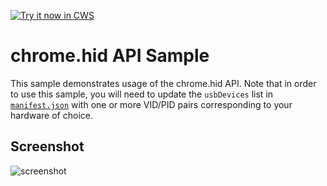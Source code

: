 <a target="_blank" href="https://chrome.google.com/webstore/detail/ohndmecdhlgohpibepbboddcoecomnpc">![Try it now in CWS](https://raw.github.com/GoogleChrome/chrome-app-samples/master/tryitnowbutton.png "Click here to install this sample from the Chrome Web Store")</a>


chrome.hid API Sample
=====================

This sample demonstrates usage of the chrome.hid API.
Note that in order to use this sample, you will need
to update the `usbDevices` list in [`manifest.json`](manifest.json)
with one or more VID/PID pairs corresponding to your
hardware of choice.


## Screenshot
![screenshot](https://raw.github.com/GoogleChrome/chrome-app-samples/master/hid/assets/screenshot_1280_800.png)
